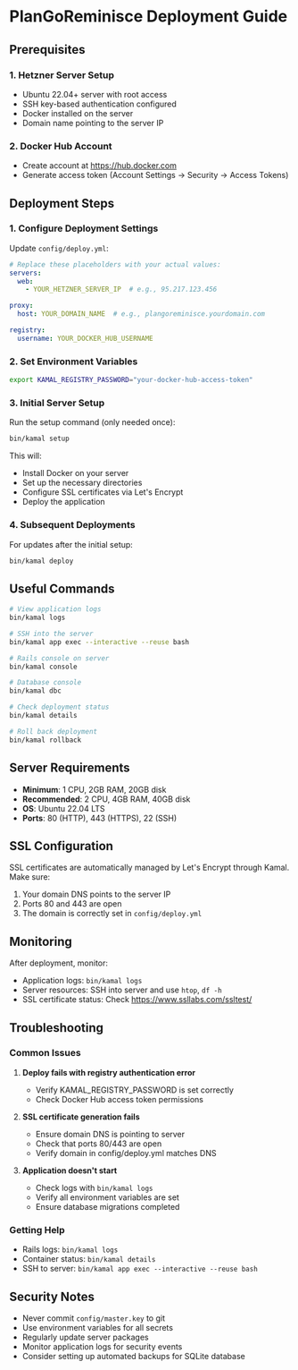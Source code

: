 # PlanGoReminisce Deployment Guide

## Prerequisites

### 1. Hetzner Server Setup
- Ubuntu 22.04+ server with root access
- SSH key-based authentication configured
- Docker installed on the server
- Domain name pointing to the server IP

### 2. Docker Hub Account
- Create account at https://hub.docker.com
- Generate access token (Account Settings → Security → Access Tokens)

## Deployment Steps

### 1. Configure Deployment Settings

Update `config/deploy.yml`:
```yaml
# Replace these placeholders with your actual values:
servers:
  web:
    - YOUR_HETZNER_SERVER_IP  # e.g., 95.217.123.456

proxy:
  host: YOUR_DOMAIN_NAME  # e.g., plangoreminisce.yourdomain.com

registry:
  username: YOUR_DOCKER_HUB_USERNAME
```

### 2. Set Environment Variables

```bash
export KAMAL_REGISTRY_PASSWORD="your-docker-hub-access-token"
```

### 3. Initial Server Setup

Run the setup command (only needed once):
```bash
bin/kamal setup
```

This will:
- Install Docker on your server
- Set up the necessary directories
- Configure SSL certificates via Let's Encrypt
- Deploy the application

### 4. Subsequent Deployments

For updates after the initial setup:
```bash
bin/kamal deploy
```

## Useful Commands

```bash
# View application logs
bin/kamal logs

# SSH into the server
bin/kamal app exec --interactive --reuse bash

# Rails console on server
bin/kamal console

# Database console
bin/kamal dbc

# Check deployment status
bin/kamal details

# Roll back deployment
bin/kamal rollback
```

## Server Requirements

- **Minimum**: 1 CPU, 2GB RAM, 20GB disk
- **Recommended**: 2 CPU, 4GB RAM, 40GB disk
- **OS**: Ubuntu 22.04 LTS
- **Ports**: 80 (HTTP), 443 (HTTPS), 22 (SSH)

## SSL Configuration

SSL certificates are automatically managed by Let's Encrypt through Kamal. Make sure:
1. Your domain DNS points to the server IP
2. Ports 80 and 443 are open
3. The domain is correctly set in `config/deploy.yml`

## Monitoring

After deployment, monitor:
- Application logs: `bin/kamal logs`
- Server resources: SSH into server and use `htop`, `df -h`
- SSL certificate status: Check https://www.ssllabs.com/ssltest/

## Troubleshooting

### Common Issues

1. **Deploy fails with registry authentication error**
   - Verify KAMAL_REGISTRY_PASSWORD is set correctly
   - Check Docker Hub access token permissions

2. **SSL certificate generation fails**
   - Ensure domain DNS is pointing to server
   - Check that ports 80/443 are open
   - Verify domain in config/deploy.yml matches DNS

3. **Application doesn't start**
   - Check logs with `bin/kamal logs`
   - Verify all environment variables are set
   - Ensure database migrations completed

### Getting Help

- Rails logs: `bin/kamal logs`
- Container status: `bin/kamal details`
- SSH to server: `bin/kamal app exec --interactive --reuse bash`

## Security Notes

- Never commit `config/master.key` to git
- Use environment variables for all secrets
- Regularly update server packages
- Monitor application logs for security events
- Consider setting up automated backups for SQLite database